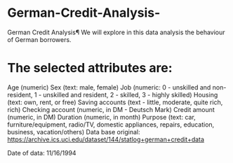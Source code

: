 # German-Credit-Analysis-
German Credit Analysis¶ We will explore in this data analysis the behaviour of German borrowers.

# The selected attributes are:

Age (numeric)
Sex (text: male, female)
Job (numeric: 0 - unskilled and non-resident, 1 - unskilled and resident, 2 - skilled, 3 - highly skilled)
Housing (text: own, rent, or free)
Saving accounts (text - little, moderate, quite rich, rich)
Checking account (numeric, in DM - Deutsch Mark)
Credit amount (numeric, in DM)
Duration (numeric, in month)
Purpose (text: car, furniture/equipment, radio/TV, domestic appliances, repairs, education, business, vacation/others)
Data base original: https://archive.ics.uci.edu/dataset/144/statlog+german+credit+data

Date of data:  11/16/1994
